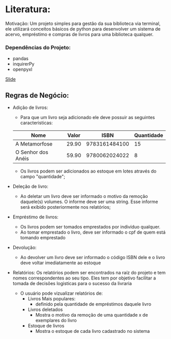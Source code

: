 # Literatura: 
Motivação: Um projeto simples para gestão da sua biblioteca via terminal, ele utilizará conceitos básicos de python para desenvolver um sistema de acervo, empréstimo e compras de livros para uma biblioteca qualquer.

### Dependências do Projeto:
- pandas
- inquirerPy
- openpyxl

[Slide](https://docs.google.com/presentation/d/1cDxPRtD__nOhZxZq4jcyOx6O55AVTfpwlqXQCAdJuIU/edit?usp=sharing)

## Regras de Negócio:
- Adição de livros:
    - Para que um livro seja adicionado ele deve possuir as seguintes caracteristicas: 

    | Nome               | Valor  | ISBN          | Quantidade |
    |--------------------|--------|---------------|------------|
    | A Metamorfose      | 29.90  | 9783161484100 | 15         |
    | O Senhor dos Anéis | 59.90  | 9780062024022 | 8          |
    
    - Os livros podem ser adicionados ao estoque em lotes através do campo "quantidade";
    
- Deleção de livro:
    - Ao deletar um livro deve ser informado o motivo da remoção daquele(s) volumes. O informe deve ser uma string. Esse informe será exibido posteriormente nos relatórios;

- Empréstimo de livros: 
    - Os livros podem ser tomados emprestados por indivíduo qualquer.
    - Ao tomar emprestado o livro, deve ser informado o cpf de quem está tomando emprestado

- Devolução:
    - Ao devolver um livro deve ser informado o código ISBN dele e o livro deve voltar imediatamente ao estoque
- Relatórios: 
Os relatórios podem ser encontrados na raíz do projeto e tem nomes correspondentes ao seu tipo. Eles tem por objetivo facilitar a tomada de decisões logisticas para o sucesso da livraria
    - O usuário pode vizualizar relatórios de:
        - Livros Mais populares:
            - definido pela quantidade de empréstimos daquele livro
        - Livros deletados
            - Mostra o motivo da remoção de uma quantidade x de exemplares do livro
        - Estoque de livros
            - Mostra o estoque de cada livro cadastrado no sistema